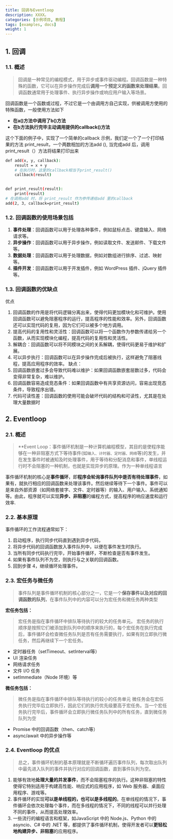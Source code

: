 ```yaml
---
title: 回调与Eventloop
description: XXXX。
categories: [示例项目, 教程]
tags: [examples, docs]
weight: 1
---
```

## 1. 回调
### 1.1. 概述  
> 回调是一种常见的编程模式，用于异步或事件驱动编程。回调函数是一种特殊的函数，它可以在异步操作完成后**调用一个预定义的函数来处理结果**。回调函数通常用于处理事件、执行异步操作或响应用户输入等场景。


回调函数是一个函数或过程，不过它是一个由调用方自己实现，供被调用方使用的特殊函数，一般使用方法如下
- **在a()方法中调用了b()方法**
- **在b方法执行完毕主动调用提供的callback()方法**

这个下面的例子中，实现了一个简单的callback 示例，我们定一个了一个打印结果的方法 print_result，一个两数相加的方法add (), 当完成add 后，调用 print_result（）方法将结果打印出来

```bash hl: title:
def add(x, y, callback):
    result = x + y
    # 在执行时，这里的callback相当于print_result()
    callback(result)
 

def print_result(result):
    print(result)
# 在调用add 时，将 print_result 作为参传递给add 里的callback
add(2, 3, callback=print_result)
```
### 1.2. 回调函数的使用场景包括 

1. **事件处理**：回调函数可以用于处理各种事件，例如鼠标点击、键盘输入、网络请求等。
2. **异步操作**：回调函数可以用于异步操作，例如读取文件、发送邮件、下载文件等。
3. **数据处理**：回调函数可以用于处理数据，例如对数组进行排序、过滤、映射等。
4. **插件开发**：回调函数可以用于开发插件，例如 WordPress 插件、jQuery 插件等。


### 1.3. 回调函数的优缺点
优点
1. 回调函数的作用是将代码逻辑分离出来，使得代码更加模块化和可维护。使用回调函数可以避免阻塞程序的运行，提高程序的性能和效率。另外，回调函数还可以实现代码的复用，因为它们可以被多个地方调用。
2. 提高代码的复用性和灵活性：回调函数可以将一个函数作为参数传递给另一个函数，从而实现模块化编程，提高代码的复用性和灵活性。
3. 解耦合：回调函数可以将不同模块之间的关系解耦，使得代码更易于维护和扩展。
4. 可以异步执行：回调函数可以在异步操作完成后被执行，这样避免了阻塞线程，提高应用程序的效率。
缺点：
1. 回调函数嵌套过多会导致代码难以维护：如果回调函数嵌套层数过多，代码会变得非常复杂，难以维护。
2. 回调函数容易造成竞态条件：如果回调函数中有共享资源访问，容易出现竞态条件，导致程序出错。
3. 代码可读性差：回调函数的使用可能会破坏代码的结构和可读性，尤其是在处理大量数据时

## 2. Eventloop
### 2.1. 概述  
>**Event Loop：事件循环机制是一种计算机编程模型，其目的是使程序能够在一种非阻塞方式下等待事件(如`输入、计时器、定时器、网络`等)的发生，并在发生事件时被通知及时处理事件，用于等待和分配消息和事件，单线程运行时不会阻塞的一种机制，也就是实现异步的原理。作为一种单线程语言

事件循环机制的核心是**事件循环**，即**程序会轮询事件队列中是否有待处理事件**，如果有，就执行相应的回调函数来处理该事件。然后继续等待下一个事件。事件可以是来自外部资源（如网络套接字、文件、定时器等）的输入、用户输入、系统通知等。由此，程序就可以实现**异步、非阻塞**的编程方式，提高程序的响应速度和运行效率.

### 2.2. 基本原理
事件循环的工作流程通常如下：

1. 启动程序，执行同步代码直到遇到异步代码，
2. 将异步代码的回调函数放入事件队列中，以便在事件发生时执行。
3. 当所有同步代码执行完毕，开始事件循环，不断检查是否有事件发生。
4. 如果有事件队列不为空，则执行与之关联的回调函数。
5. 回到步骤 4，继续循环处理事件。

### 2.3. 宏任务与微任务
> 事件队列是事件循环机制的核心部分之一，它是一个**保存事件以及对应的回调函数的队列**，在事件队列中的内容可以分为宏任务和微任务两种类型

**宏任务包括：**
> 宏任务是指在事件循环中排队等待执行的较大的任务单元。
> 宏任务的执行顺序是按照它们被添加到队列中的顺序来执行的，每个宏任务在执行完成后，事件循环会检查微任务队列是否有任务需要执行，如果有则立即执行微任务，然后再继续下一个宏任务。
- 定时器任务（setTimeout、setInterval等）
- UI 渲染任务
- 网络请求任务
- 文件 I/O 任务
- setImmediate（Node 环境）等

**微任务包括：**
> 微任务是指在事件循环中排队等待执行的较小的任务单元
> 微任务会在宏任务执行完毕后立即执行，因此它们的执行优先级要高于宏任务。当一个宏任务执行完毕后，事件循环会立即执行微任务队列中的所有任务，直到微任务队列为空
- Promise 中的回调函数（then、catch等）
- async/await 中的异步操作等
### 2.4. Eventloop 的优点
> 总之，事件循环机制的基本原理就是不断循环遍历事件队列，每次取出队列中最先进入队列的事件并执行对应的回调函数，直到事件队列为空。

1. 能够有效地**处理大量的并发事件**，而不会阻塞程序的执行。这种非阻塞的特性使得它特别适用于构建高性能、响应式的应用程序，如 Web 服务器、桌面应用程序、游戏等。
2. 事件循环的实现**可以是单线程的，也可以是多线程的**。在单线程的情况下，事件循环会依次处理每个事件，而在多线程的情况下，不同的线程可以并行处理不同的事件，从而提高处理效率。
3. 一些流行的编程语言和框架，如JavaScript 中的 Node.js、Python 中的 asyncio、C# 中的 .NET 等，都提供了事件循环机制，使得开发者可以**更轻松地构建异步、非阻塞**的应用程序。
